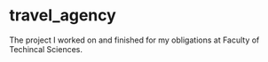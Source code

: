 # travel_agency
The project I worked on and finished for my obligations at Faculty of Techincal Sciences.
